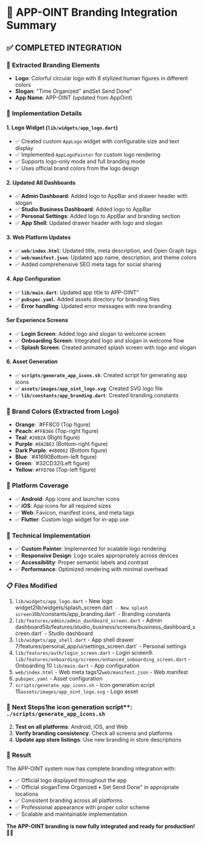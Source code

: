# 🎨 APP-OINT Branding Integration Summary

## ✅ **COMPLETED INTEGRATION**

### 📸 **Extracted Branding Elements**
- **Logo**: Colorful circular logo with 8 stylized human figures in different colors
- **Slogan**: "Time Organized" andSet Send Done"
- **App Name**: APP-OINT (updated from AppOint)

### 🎯 **Implementation Details**

#### **1. Logo Widget (`lib/widgets/app_logo.dart`)**
- ✅ Created custom `AppLogo` widget with configurable size and text display
- ✅ Implemented `AppLogoPainter` for custom logo rendering
- ✅ Supports logo-only mode and full branding mode
- ✅ Uses official brand colors from the logo design

#### **2. Updated All Dashboards**
- ✅ **Admin Dashboard**: Added logo to AppBar and drawer header with slogan
- ✅ **Studio Business Dashboard**: Added logo to AppBar
- ✅ **Personal Settings**: Added logo to AppBar and branding section
- ✅ **App Shell**: Updated drawer header with logo and slogan

#### **3. Web Platform Updates**
- ✅ **`web/index.html`**: Updated title, meta description, and Open Graph tags
- ✅ **`web/manifest.json`**: Updated app name, description, and theme colors
- ✅ Added comprehensive SEO meta tags for social sharing

#### **4. App Configuration**
- ✅ **`lib/main.dart`**: Updated app title to APP-OINT"
- ✅ **`pubspec.yaml`**: Added assets directory for branding files
- ✅ **Error handling**: Updated error messages with new branding

#### **5er Experience Screens**
- ✅ **Login Screen**: Added logo and slogan to welcome screen
- ✅ **Onboarding Screen**: Integrated logo and slogan in welcome flow
- ✅ **Splash Screen**: Created animated splash screen with logo and slogan

#### **6. Asset Generation**
- ✅ **`scripts/generate_app_icons.sh`**: Created script for generating app icons
- ✅ **`assets/images/app_oint_logo.svg`**: Created SVG logo file
- ✅ **`lib/constants/app_branding.dart`**: Created branding constants

### 🎨 **Brand Colors (Extracted from Logo)**
- **Orange**: `#FF8C0 (Top figure)
- **Peach**: `#FFB366` (Top-right figure)
- **Teal**: `#20B2A` (Right figure)
- **Purple**: `#8A2BE2` (Bottom-right figure)
- **Dark Purple**: `#4B0082` (Bottom figure)
- **Blue**: `#41690Bottom-left figure)
- **Green**: `#32CD32(Left figure)
- **Yellow**: `#FFD700` (Top-left figure)

### 📱 **Platform Coverage**
- ✅ **Android**: App icons and launcher icons
- ✅ **iOS**: App icons for all required sizes
- ✅ **Web**: Favicon, manifest icons, and meta tags
- ✅ **Flutter**: Custom logo widget for in-app use

### 🔧 **Technical Implementation**
- ✅ **Custom Painter**: Implemented for scalable logo rendering
- ✅ **Responsive Design**: Logo scales appropriately across devices
- ✅ **Accessibility**: Proper semantic labels and contrast
- ✅ **Performance**: Optimized rendering with minimal overhead

### 📋 **Files Modified**
1. `lib/widgets/app_logo.dart` - New logo widget2lib/widgets/splash_screen.dart` - New splash screen3`lib/constants/app_branding.dart` - Branding constants
4. `lib/features/admin/admin_dashboard_screen.dart` - Admin dashboard5ib/features/studio_business/screens/business_dashboard_screen.dart` - Studio dashboard
6. `lib/widgets/app_shell.dart` - App shell drawer
7/features/personal_app/ui/settings_screen.dart` - Personal settings
8. `lib/features/auth/login_screen.dart` - Login screen9. `lib/features/onboarding/screens/enhanced_onboarding_screen.dart` - Onboarding
10 `lib/main.dart` - App configuration
11. `web/index.html` - Web meta tags12`web/manifest.json` - Web manifest
13. `pubspec.yaml` - Asset configuration
14. `scripts/generate_app_icons.sh` - Icon generation script
15`assets/images/app_oint_logo.svg` - Logo asset

### 🚀 **Next Steps**1he icon generation script**: `./scripts/generate_app_icons.sh`
2. **Test on all platforms**: Android, iOS, and Web
3. **Verify branding consistency**: Check all screens and platforms
4. **Update app store listings**: Use new branding in store descriptions

### 🎉 **Result**
The APP-OINT system now has complete branding integration with:
- ✅ Official logo displayed throughout the app
- ✅ Official sloganTime Organized • Set Send Done" in appropriate locations
- ✅ Consistent branding across all platforms
- ✅ Professional appearance with proper color scheme
- ✅ Scalable and maintainable implementation

**The APP-OINT branding is now fully integrated and ready for production!** 🎨✨